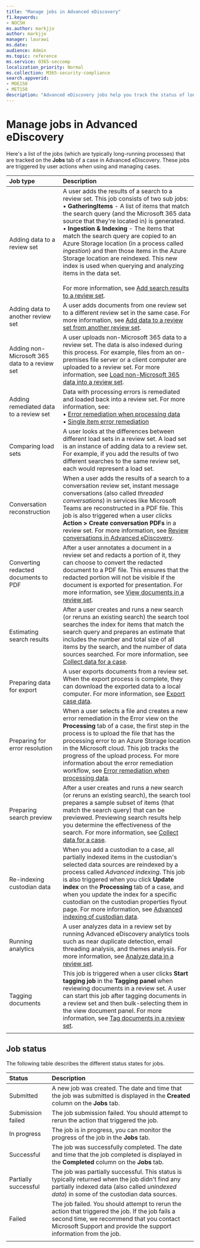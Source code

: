 ```yaml
---
title: "Manage jobs in Advanced eDiscovery"
f1.keywords:
- NOCSH
ms.author: markjjo
author: markjjo
manager: laurawi
ms.date: 
audience: Admin
ms.topic: reference
ms.service: O365-seccomp
localization_priority: Normal
ms.collection: M365-security-compliance 
search.appverid: 
- MOE150
- MET150
description: "Advanced eDiscovery jobs help you track the status of long-running processes related to performing various Advanced eDiscovery tasks."
---
```


# Manage jobs in Advanced eDiscovery

Here's a list of the jobs (which are typically long-running processes) that are tracked on the **Jobs** tab of a case in Advanced eDiscovery. These jobs are triggered by user actions when using and managing cases.

| Job type           | Description     |
| :----------------- | :----------     |
|Adding data to a review set | A user adds the results of a search to a review set. This job consists of two sub jobs: </br>• **GatheringItems** - A list of items that match the search query (and the Microsoft 365 data source that they're located in) is generated. </br>• **Ingestion & Indexing** - The items that match the search query are copied to an Azure Storage location (in a process called *ingestion*) and then those items in the Azure Storage location are reindexed. This new index is used when querying and analyzing items in the data set. </br></br>For more information, see [Add search results to a review set](add-data-to-review-set.md). |
|Adding data to another review set | A user adds documents from one review set to a different review set in the same case. For more information, see [Add data to a review set from another review set](add-data-to-review-set-from-another-review-set.md).|
|Adding non-Microsoft 365 data to a review set | A user uploads non-Microsoft 365 data to a review set. The data is also indexed during this process. For example, files from an on-premises file server or a client computer are uploaded to a review set. For more information, see [Load non-Microsoft 365 data into a review set](load-non-office-365-data-into-a-review-set.md).| 
|Adding remediated data to a review set | Data with processing errors is remediated and loaded back into a review set. For more information, see:</br>• [Error remediation when processing data](error-remediation-when-processing-data-in-advanced-ediscovery.md)</br>• [Single item error remediation](single-item-error-remediation.md)| 
|Comparing load sets | A user looks at the differences between different load sets in a review set. A load set is an instance of adding data to a review set. For example, if you add the results of two different searches to the same review set, each would represent a load set. |
|Conversation reconstruction|When a user adds the results of a search to a conversation review set, instant message conversations (also called *threaded conversations*) in services like Microsoft Teams are reconstructed in a PDF file. This job is also triggered when a user clicks **Action > Create conversation PDFs** in a review set. For more information, see [Review conversations in Advanced eDiscovery](conversation-review-sets.md).
|Converting redacted documents to PDF|After a user annotates a document in a review set and redacts a portion of it, they can choose to convert the redacted document to a PDF file. This ensures that the redacted portion will not be visible if the document is exported for presentation. For more information, see [View documents in a review set](annotating-and-redacting-documents.md). |
|Estimating search results | After a user creates and runs a new search (or reruns an existing search) the search tool searches the index for items that match the search query and prepares an estimate that includes the number and total size of all items by the search, and the number of data sources searched.  For more information, see [Collect data for a case](collecting-data-for-ediscovery.md). | 
|Preparing data for export | A user exports documents from a review set. When the export process is complete, they can download the exported data to a local computer. For more information, see [Export case data](exporting-data-ediscover20.md). | 
|Preparing for error resolution |When a user selects a file and creates a new error remediation in the Error view on the **Processing** tab of a case, the first step in the process is to upload the file that has the processing error to an Azure Storage location in the Microsoft cloud. This job tracks the progress of the upload process. For more information about the error remediation workflow, see [Error remediation when processing data](error-remediation-when-processing-data-in-advanced-ediscovery.md). | 
|Preparing search preview | After a  user creates and runs a new search (or reruns an existing search), the search tool prepares a sample subset of items (that match the search query) that can be previewed. Previewing search results help you determine the effectiveness of the search.  For more information, see [Collect data for a case](collecting-data-for-ediscovery.md#view-search-results-and-statistics). | 
|Re-indexing custodian data | When you add a custodian to a case, all partially indexed items in the custodian's selected data sources are reindexed by a process called *Advanced indexing*. This job is also triggered when you click **Update index** on the **Processing** tab of a case, and when you update the index for a specific custodian on the custodian properties flyout page. For more information, see [Advanced indexing of custodian data](indexing-custodian-data.md).
|Running analytics | A user analyzes data in a review set by running Advanced eDiscovery analytics tools such as near duplicate detection, email threading analysis, and themes analysis. For more information, see [Analyze data in a review set](analyzing-data-in-review-set.md). | 
|Tagging documents | This job is triggered when a user clicks **Start tagging job** in the **Tagging panel** when reviewing documents in a review set. A user can start this job after tagging documents in a review set and then bulk-selecting them in the view document panel. For more information, see [Tag documents in a review set](tagging-documents.md). | 
|||

## Job status

The following table describes the different status states for jobs.

| Status           | Description     |
| :----------------- | :----------     |
| Submitted | A new job was created.  The date and time that the job was submitted is displayed in the **Created** column on the **Jobs** tab. |
| Submission failed | The job submission failed.  You should attempt to rerun the action that triggered the job. |
| In progress | The job is in progress, you can monitor the progress of the job in the **Jobs** tab. |
| Successful | The job was successfully completed. The date and time that the job completed is displayed in the **Completed** column on the **Jobs** tab. |
| Partially successful | The job was partially successful. This status is typically returned when the job didn't find any partially indexed data (also called *unindexed data*) in some of the custodian data sources.  |
| Failed | The job failed.  You should attempt to rerun the action that triggered the job. If the job fails a second time, we recommend that you contact Microsoft Support and provide the support information from the job. |
|||

